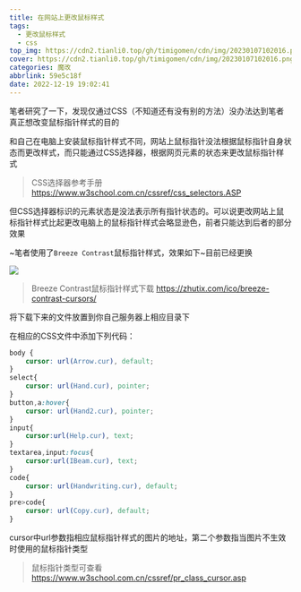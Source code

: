 ```yaml
---
title: 在网站上更改鼠标样式
tags:
  - 更改鼠标样式
  - css
top_img: https://cdn2.tianli0.top/gh/timigomen/cdn/img/20230107102016.png
cover: https://cdn2.tianli0.top/gh/timigomen/cdn/img/20230107102016.png
categories: 魔改
abbrlink: 59e5c18f
date: 2022-12-19 19:02:41
---
```

笔者研究了一下，发现仅通过CSS（不知道还有没有别的方法）没办法达到笔者真正想改变鼠标指针样式的目的

和自己在电脑上安装鼠标指针样式不同，网站上鼠标指针没法根据鼠标指针自身状态而更改样式，而只能通过CSS选择器，根据网页元素的状态来更改鼠标指针样式

> CSS选择器参考手册
> https://www.w3school.com.cn/cssref/css_selectors.ASP

但CSS选择器标识的元素状态是没法表示所有指针状态的。可以说更改网站上鼠标指针样式比起更改电脑上的鼠标指针样式会略显逊色，前者只能达到后者的部分效果

~笔者使用了```Breeze Contrast```鼠标指针样式，效果如下~目前已经更换

![](https://cdn2.tianli0.top/gh/timigomen/cdn/img/20230107102120.png)

> Breeze Contrast鼠标指针样式下载
> https://zhutix.com/ico/breeze-contrast-cursors/

将下载下来的文件放置到你自己服务器上相应目录下

在相应的CSS文件中添加下列代码：
```CSS
body {
	cursor: url(Arrow.cur), default;
}
select{
	cursor: url(Hand.cur), pointer;
}
button,a:hover{
	cursor: url(Hand2.cur), pointer;
}
input{
	cursor:url(Help.cur), text;	
}
textarea,input:focus{
	cursor:url(IBeam.cur), text;	
}
code{
	cursor: url(Handwriting.cur), default;	
}
pre>code{
	cursor: url(Copy.cur), default;	
}
```
cursor中url参数指相应鼠标指针样式的图片的地址，第二个参数指当图片不生效时使用的鼠标指针类型

> 鼠标指针类型可查看
> https://www.w3school.com.cn/cssref/pr_class_cursor.asp